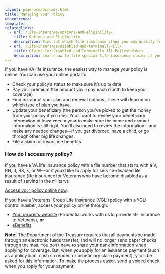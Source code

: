 ```yaml
---
layout: page-breadcrumbs.html
title: Managing Your Policy
concurrence: 
template: 
relatedlinks:
  - url: /life-insurance/options-and-eligibility/
    title: Options and Eligibility 
    description: Find out which life insurance plans you may qualify for—and the benefits you’ll receive with each plan. 
  - url: /life-insurance/disabled-and-terminally-ill/
    title: Claims for Disabled and Terminally Ill Policyholders
    description: Learn how to file special life insurance claims if you or your spouse become totally disabled or terminally ill.
---
```

If you have VA life insurance, the easiest way to manage your policy is online. You can use your online portal to:

- Check your policy’s status to make sure it’s up to date
- Pay your premium (the amount you’ll pay each month to keep your coverage)
- Find out about your plan and renewal options. These will depend on which type of plan you have. 
- Update your beneficiary (the person you’ve picked to get the money from your policy if you die). You’ll want to review your beneficiary information at least once a year to make sure the name and contact information is still right. You’ll also need to review the information—and make any needed changes—if you get divorced, have a child, or go through other big life changes.
- File a claim for insurance benefits

### How do I access my policy?

If you have a VA life insurance policy with a file number that starts with a V, RH, J, RS, K, or W—or if you’d like to apply for service-disabled life insurance (life insurance for Veterans who have become disabled as a result of serving in the military):

[Access your policy online now](http://www.benefits.va.gov/INSURANCE/popups/opa.htm). 

If you have a Veterans’ Group Life Insurance (VGLI) policy with a VGLI control number, access your policy online through: 

- [Your insurer’s website](https://ssologin.prudential.com/app/giosgli/Login.fcc?TYPE=33554433&REALMOID=06-000eb2bc-e833-1efc-9d9b-348e307ff004&GUID=&SMAUTHREASON=0&METHOD=GET&SMAGENTNAME=giosgli&TARGET=-SM-HTTPS%3a%2f%2fgiosgli%2eprudential%2ecom%2fosgli%2fController%2flogin%3faction%3dreturn) (Prudential works with us to provide life insurance to Veterans), **or** 
- [eBenefits](http://www.ebenefits.va.gov/)

**Note:** The Department of the Treasury requires that all payments be made through an electronic funds transfer, and will no longer send paper checks through the mail. You don’t have to share your bank information when applying for coverage. But, when you apply for an insurance payment (such as a policy loan, cash surrender, or beneficiary claim payment), you’ll be asked for this information. To make the process easier, send a voided check when you apply for your payment.

